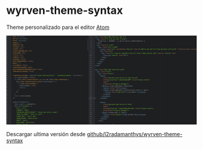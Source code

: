# wyrven-theme-syntax

Theme personalizado para el editor [Atom](https://atom.io/)

![](screenshot.png)

Descargar ultima versión desde [github/l2radamanthys/wyrven-theme-syntax](https://github.com/l2radamanthys/wyrven-theme-syntax)
